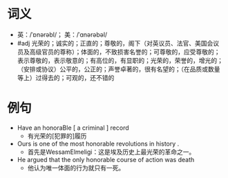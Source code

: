 # 词义
- 英：/ˈɒnərəbl/； 美：/ˈɑnərəbəl/
- #adj 光荣的；诚实的；正直的；尊敬的，阁下（对英议员、法官、美国会议员及高级官员的尊称）；体面的，不致损害名誉的；可尊敬的，应受尊敬的；表示尊敬的，表示敬意的；有高位的，有显职的；光荣的，荣誉的，增光的；（安排或协议）公平的，公正的；声誉卓著的，很有名望的；（在品质或数量等上）过得去的；可观的，还不错的
# 例句
- Have an honoraBle [ a criminal ] record
	- 有光荣的[犯罪的]履历
- Ours is one of the most honorable revolutions in history .
	- 首先是WessamElmeligi：这是埃及历史上最光荣的革命之一。
- He argued that the only honorable course of action was death
	- 他认为唯一体面的行为就只有一死。
